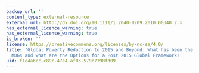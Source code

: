```yaml
---
backup_url: ''
content_type: external-resource
external_url: http://dx.doi.org/10.1111/j.2040-0209.2010.00348_2.x
has_external_licence_warning: true
has_external_license_warning: true
is_broken: ''
license: https://creativecommons.org/licenses/by-nc-sa/4.0/
title: 'Global Poverty Reduction to 2015 and Beyond: What has been the Impact of the
  MDGs and what are the Options for a Post 2015 Global Framework?'
uid: f1e4a6cc-c89c-47e4-af03-579c7798fd09
---
```

